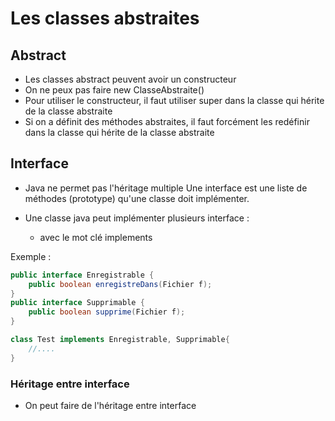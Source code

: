 
# Les classes abstraites

## Abstract
- Les classes abstract peuvent avoir un constructeur
- On ne peux pas faire new ClasseAbstraite()
- Pour utiliser le constructeur, il faut utiliser super dans la classe qui hérite de la classe abstraite
- Si on a définit des méthodes abstraites, il faut forcément les redéfinir dans la classe qui hérite de la classe abstraite

## Interface
- Java ne permet pas l'héritage multiple
	Une interface est une liste de méthodes (prototype) qu'une classe doit implémenter.

- Une classe java peut implémenter plusieurs interface :
	- avec le mot clé implements

Exemple :

```java
public interface Enregistrable {
	public boolean enregistreDans(Fichier f);
}
public interface Supprimable {
	public boolean supprime(Fichier f);
}

class Test implements Enregistrable, Supprimable{
	//....
}
```
### Héritage entre interface
- On peut faire de l'héritage entre interface
